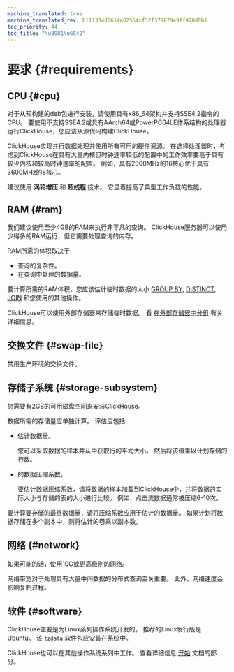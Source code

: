 ```yaml
---
machine_translated: true
machine_translated_rev: b111334d6614a02564cf32f379679e9ff970d9b1
toc_priority: 44
toc_title: "\u8981\u6C42"
---
```


# 要求 {#requirements}

## CPU {#cpu}

对于从预构建的deb包进行安装，请使用具有x86\_64架构并支持SSE4.2指令的CPU。 要使用不支持SSE4.2或具有AArch64或PowerPC64LE体系结构的处理器运行ClickHouse，您应该从源代码构建ClickHouse。

ClickHouse实现并行数据处理并使用所有可用的硬件资源。 在选择处理器时，考虑到ClickHouse在具有大量内核但时钟速率较低的配置中的工作效率要高于具有较少内核和较高时钟速率的配置。 例如，具有2600MHz的16核心优于具有3600MHz的8核心。

建议使用 **涡轮增压** 和 **超线程** 技术。 它显着提高了典型工作负载的性能。

## RAM {#ram}

我们建议使用至少4GB的RAM来执行非平凡的查询。 ClickHouse服务器可以使用少得多的RAM运行，但它需要处理查询的内存。

RAM所需的体积取决于:

-   查询的复杂性。
-   在查询中处理的数据量。

要计算所需的RAM体积，您应该估计临时数据的大小 [GROUP BY](../sql-reference/statements/select.md#select-group-by-clause), [DISTINCT](../sql-reference/statements/select.md#select-distinct), [JOIN](../sql-reference/statements/select.md#select-join) 和您使用的其他操作。

ClickHouse可以使用外部存储器来存储临时数据。 看 [在外部存储器中分组](../sql-reference/statements/select.md#select-group-by-in-external-memory) 有关详细信息。

## 交换文件 {#swap-file}

禁用生产环境的交换文件。

## 存储子系统 {#storage-subsystem}

您需要有2GB的可用磁盘空间来安装ClickHouse。

数据所需的存储量应单独计算。 评估应包括:

-   估计数据量。

    您可以采取数据的样本并从中获取行的平均大小。 然后将该值乘以计划存储的行数。

-   的数据压缩系数。

    要估计数据压缩系数，请将数据的样本加载到ClickHouse中，并将数据的实际大小与存储的表的大小进行比较。 例如，点击流数据通常被压缩6-10次。

要计算要存储的最终数据量，请将压缩系数应用于估计的数据量。 如果计划将数据存储在多个副本中，则将估计的卷乘以副本数。

## 网络 {#network}

如果可能的话，使用10G或更高级别的网络。

网络带宽对于处理具有大量中间数据的分布式查询至关重要。 此外，网络速度会影响复制过程。

## 软件 {#software}

ClickHouse主要是为Linux系列操作系统开发的。 推荐的Linux发行版是Ubuntu。 该 `tzdata` 软件包应安装在系统中。

ClickHouse也可以在其他操作系统系列中工作。 查看详细信息 [开始](../getting-started/index.md) 文档的部分。
